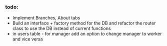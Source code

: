 ### todo:
* Implement Branches, About tabs
* Build an interface + factory method for the DB and refactor the router class to use the DB instead of current functions
* in users table - for manager add an option to change manager to worker and vice versa